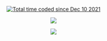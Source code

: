 <p align="center">
<a href="https://wakatime.com/@80313f09-f48e-442f-88c0-692cd351cb9e"><img src="https://wakatime.com/badge/user/80313f09-f48e-442f-88c0-692cd351cb9e.svg?style=flat" alt="Total time coded since Dec 10 2021" /></a>
</p>


<p align="center">
  <tr>
    <td align="center" style="padding=0;width=50%;">
      <a href="https://github.com/Z-Kris">
      <img src="https://vercel-readme-stats-git-main-z-kris-projects.vercel.app/api?username=z-kris&show_icons=true&theme=tokyonight&count_private=true&include_all_commits=true&enable_animations=true&rank_icon=percentile" />
    </td>
  </tr>
</p>

<p align="center">
  <tr>
      <td align="center" style="padding=0;width=50%;">
      <a href="https://github.com/Z-Kris">
      <img src="https://vercel-readme-stats-git-main-z-kris-projects.vercel.app/api/wakatime?username=zkris&theme=tokyonight&langs_count=4&enable_animations=true&layout=compact" />
    </td>
  </tr>
</p>
